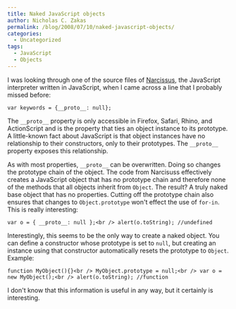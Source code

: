 ```yaml
---
title: Naked JavaScript objects
author: Nicholas C. Zakas
permalink: /blog/2008/07/10/naked-javascript-objects/
categories:
  - Uncategorized
tags:
  - JavaScript
  - Objects
---
```

I was looking through one of the source files of <a title="Source of Narcissus" rel="external" href="http://lxr.mozilla.org/mozilla/source/js/narcissus/">Narcissus</a>, the JavaScript interpreter written in JavaScript, when I came across a line that I probably missed before:

`var keywords = {__proto__: null};`

The `__proto__` property is only accessible in Firefox, Safari, Rhino, and ActionScript and is the property that ties an object instance to its prototype. A little-known fact about JavaScript is that object instances have no relationship to their constructors, only to their prototypes. The `__proto__` property exposes this relationship.

As with most properties, `__proto__` can be overwritten. Doing so changes the prototype chain of the object. The code from Narcisuss effectively creates a JavaScript object that has no prototype chain and therefore none of the methods that all objects inherit from `Object`. The result? A truly naked base object that has no properties. Cutting off the prototype chain also ensures that changes to `Object.prototype` won't effect the use of `for-in`. This is really interesting:

`var o = { __proto__: null };<br />
alert(o.toString); //undefined`

Interestingly, this seems to be the only way to create a naked object. You can define a constructor whose prototype is set to `null`, but creating an instance using that constructor automatically resets the prototype to `Object`. Example:

`function MyObject(){}<br />
MyObject.prototype = null;<br />
var o = new MyObject();<br />
alert(o.toString); //function`

I don't know that this information is useful in any way, but it certainly is interesting.

